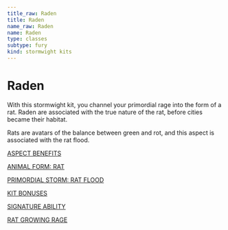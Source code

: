 ```yaml
---
title_raw: Raden
title: Raden
name_raw: Raden
name: Raden
type: classes
subtype: fury
kind: stormwight kits
---
```


# Raden

With this stormwight kit, you channel your primordial rage into the form of a rat. Raden are associated with the true nature of the rat, before cities became their habitat.

Rats are avatars of the balance between green and rot, and this aspect is associated with the rat flood.

[ASPECT BENEFITS](./Aspect%20Benefits.md)

[ANIMAL FORM: RAT](./Animal%20Form%20Rat.md)

[PRIMORDIAL STORM: RAT FLOOD](./Primordial%20Storm%20Rat%20Flood.md)

[KIT BONUSES](./Kit%20Bonuses.md)

[SIGNATURE ABILITY](./Signature%20Ability/Signature%20Ability.md)

[RAT GROWING RAGE](./Rat%20Growing%20Rage.md)
